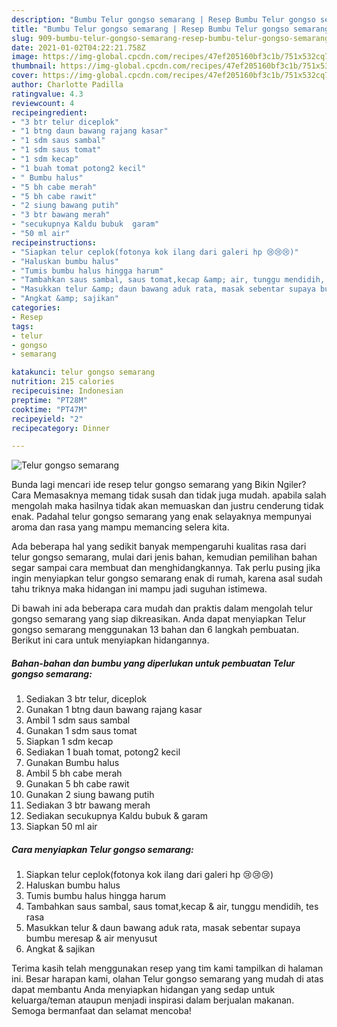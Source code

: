 ```yaml
---
description: "Bumbu Telur gongso semarang | Resep Bumbu Telur gongso semarang Yang Enak Banget"
title: "Bumbu Telur gongso semarang | Resep Bumbu Telur gongso semarang Yang Enak Banget"
slug: 909-bumbu-telur-gongso-semarang-resep-bumbu-telur-gongso-semarang-yang-enak-banget
date: 2021-01-02T04:22:21.758Z
image: https://img-global.cpcdn.com/recipes/47ef205160bf3c1b/751x532cq70/telur-gongso-semarang-foto-resep-utama.jpg
thumbnail: https://img-global.cpcdn.com/recipes/47ef205160bf3c1b/751x532cq70/telur-gongso-semarang-foto-resep-utama.jpg
cover: https://img-global.cpcdn.com/recipes/47ef205160bf3c1b/751x532cq70/telur-gongso-semarang-foto-resep-utama.jpg
author: Charlotte Padilla
ratingvalue: 4.3
reviewcount: 4
recipeingredient:
- "3 btr telur diceplok"
- "1 btng daun bawang rajang kasar"
- "1 sdm saus sambal"
- "1 sdm saus tomat"
- "1 sdm kecap"
- "1 buah tomat potong2 kecil"
- " Bumbu halus"
- "5 bh cabe merah"
- "5 bh cabe rawit"
- "2 siung bawang putih"
- "3 btr bawang merah"
- "secukupnya Kaldu bubuk  garam"
- "50 ml air"
recipeinstructions:
- "Siapkan telur ceplok(fotonya kok ilang dari galeri hp 😢😢😢)"
- "Haluskan bumbu halus"
- "Tumis bumbu halus hingga harum"
- "Tambahkan saus sambal, saus tomat,kecap &amp; air, tunggu mendidih, tes rasa"
- "Masukkan telur &amp; daun bawang aduk rata, masak sebentar supaya bumbu meresap &amp; air menyusut"
- "Angkat &amp; sajikan"
categories:
- Resep
tags:
- telur
- gongso
- semarang

katakunci: telur gongso semarang 
nutrition: 215 calories
recipecuisine: Indonesian
preptime: "PT28M"
cooktime: "PT47M"
recipeyield: "2"
recipecategory: Dinner

---
```



![Telur gongso semarang](https://img-global.cpcdn.com/recipes/47ef205160bf3c1b/751x532cq70/telur-gongso-semarang-foto-resep-utama.jpg)

Bunda lagi mencari ide resep telur gongso semarang yang Bikin Ngiler? Cara Memasaknya memang tidak susah dan tidak juga mudah. apabila salah mengolah maka hasilnya tidak akan memuaskan dan justru cenderung tidak enak. Padahal telur gongso semarang yang enak selayaknya mempunyai aroma dan rasa yang mampu memancing selera kita.



Ada beberapa hal yang sedikit banyak mempengaruhi kualitas rasa dari telur gongso semarang, mulai dari jenis bahan, kemudian pemilihan bahan segar sampai cara membuat dan menghidangkannya. Tak perlu pusing jika ingin menyiapkan telur gongso semarang enak di rumah, karena asal sudah tahu triknya maka hidangan ini mampu jadi suguhan istimewa.


Di bawah ini ada beberapa cara mudah dan praktis dalam mengolah telur gongso semarang yang siap dikreasikan. Anda dapat menyiapkan Telur gongso semarang menggunakan 13 bahan dan 6 langkah pembuatan. Berikut ini cara untuk menyiapkan hidangannya.

<!--inarticleads1-->

##### Bahan-bahan dan bumbu yang diperlukan untuk pembuatan Telur gongso semarang:

1. Sediakan 3 btr telur, diceplok
1. Gunakan 1 btng daun bawang rajang kasar
1. Ambil 1 sdm saus sambal
1. Gunakan 1 sdm saus tomat
1. Siapkan 1 sdm kecap
1. Sediakan 1 buah tomat, potong2 kecil
1. Gunakan  Bumbu halus
1. Ambil 5 bh cabe merah
1. Gunakan 5 bh cabe rawit
1. Gunakan 2 siung bawang putih
1. Sediakan 3 btr bawang merah
1. Sediakan secukupnya Kaldu bubuk &amp; garam
1. Siapkan 50 ml air




<!--inarticleads2-->

##### Cara menyiapkan Telur gongso semarang:

1. Siapkan telur ceplok(fotonya kok ilang dari galeri hp 😢😢😢)
1. Haluskan bumbu halus
1. Tumis bumbu halus hingga harum
1. Tambahkan saus sambal, saus tomat,kecap &amp; air, tunggu mendidih, tes rasa
1. Masukkan telur &amp; daun bawang aduk rata, masak sebentar supaya bumbu meresap &amp; air menyusut
1. Angkat &amp; sajikan




Terima kasih telah menggunakan resep yang tim kami tampilkan di halaman ini. Besar harapan kami, olahan Telur gongso semarang yang mudah di atas dapat membantu Anda menyiapkan hidangan yang sedap untuk keluarga/teman ataupun menjadi inspirasi dalam berjualan makanan. Semoga bermanfaat dan selamat mencoba!

